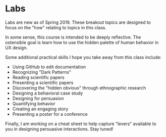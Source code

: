 # Labs

Labs are new as of Spring 2019. These breakout topics are designed to focus on the "how" relating to topics in this class.

In some sense, this course is intended to be deeply reflective. The ostensible goal is learn how to use the hidden palette of human  behavior in UX design.

Some additional practical skills I hope you take away from this class include:

- Using GitHub to edit documentation
- Recognizing "Dark Patterns"
- Reading scientific papers
- Presenting a scientific papers
- Discovering the "hidden obvious" through ethnographic research
- Designing a behavioral case study
- Designing for persuasion
- Quantifying behavior
- Creating an engaging story
- Presenting a poster for a conference

Finally, I am working on a cheat sheet to help capture "levers" available to you in designing persuasive interactions. Stay tuned!

